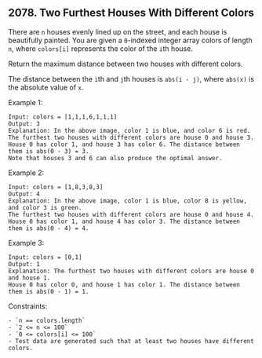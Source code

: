 ## 2078. Two Furthest Houses With Different Colors

There are `n` houses evenly lined up on the street, and each house is beautifully painted. You are given a `0`-indexed integer array colors of length `n`, where `colors[i]` represents the color of the `i`th house.

Return the maximum distance between two houses with different colors.

The distance between the `i`th and `j`th houses is `abs(i - j)`, where `abs(x)` is the absolute value of `x`.

Example 1:

```
Input: colors = [1,1,1,6,1,1,1]
Output: 3
Explanation: In the above image, color 1 is blue, and color 6 is red.
The furthest two houses with different colors are house 0 and house 3.
House 0 has color 1, and house 3 has color 6. The distance between them is abs(0 - 3) = 3.
Note that houses 3 and 6 can also produce the optimal answer.
```

Example 2:

```
Input: colors = [1,8,3,8,3]
Output: 4
Explanation: In the above image, color 1 is blue, color 8 is yellow, and color 3 is green.
The furthest two houses with different colors are house 0 and house 4.
House 0 has color 1, and house 4 has color 3. The distance between them is abs(0 - 4) = 4.
```

Example 3:

```
Input: colors = [0,1]
Output: 1
Explanation: The furthest two houses with different colors are house 0 and house 1.
House 0 has color 0, and house 1 has color 1. The distance between them is abs(0 - 1) = 1.
```

Constraints:

```
- `n == colors.length`
- `2 <= n <= 100`
- `0 <= colors[i] <= 100`
- Test data are generated such that at least two houses have different colors.
```

